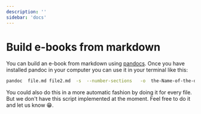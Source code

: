 ```yaml
---
description: ''
sidebar: 'docs'
---
```

# Build e-books from markdown
You can build an e-book from markdown using [pandocs](https://pandoc.org/).
Once you have installed pandoc in your computer you can use it in your terminal like this:
```sh
pandoc  file.md file2.md  -s  --number-sections   -o  the-Name-of-the-document.pdf
```
You could also do this in a more automatic fashion by doing it for every file. But we don't have this script implemented at the moment. Feel free to do it and let us know 😁.
